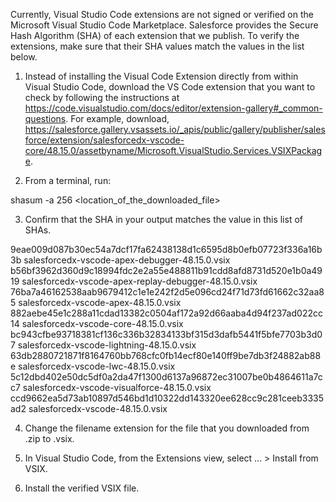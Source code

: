 Currently, Visual Studio Code extensions are not signed or verified on the
Microsoft Visual Studio Code Marketplace. Salesforce provides the Secure Hash
Algorithm (SHA) of each extension that we publish. To verify the extensions,
make sure that their SHA values match the values in the list below.

1. Instead of installing the Visual Code Extension directly from within Visual
   Studio Code, download the VS Code extension that you want to check by
   following the instructions at
   https://code.visualstudio.com/docs/editor/extension-gallery#_common-questions.
   For example, download,
   https://salesforce.gallery.vsassets.io/_apis/public/gallery/publisher/salesforce/extension/salesforcedx-vscode-core/48.15.0/assetbyname/Microsoft.VisualStudio.Services.VSIXPackage.

2. From a terminal, run:

shasum -a 256 <location_of_the_downloaded_file>

3. Confirm that the SHA in your output matches the value in this list of SHAs.

9eae009d087b30ec54a7dcf17fa62438138d1c6595d8b0efb07723f336a16b3b  salesforcedx-vscode-apex-debugger-48.15.0.vsix
b56bf3962d360d9c18994fdc2e2a55e488811b91cdd8afd8731d520e1b0a4919  salesforcedx-vscode-apex-replay-debugger-48.15.0.vsix
76ba7a46162538aab9679412c1e1e242f2d5e096cd24f71d73fd61662c32aa85  salesforcedx-vscode-apex-48.15.0.vsix
882aebe45e1c288a11cdad13382c0504af172a92d66aaba4d94f237ad022cc14  salesforcedx-vscode-core-48.15.0.vsix
bc943cfbe93718381cf136c336b32834133bf315d3dafb5441f5bfe7703b3d07  salesforcedx-vscode-lightning-48.15.0.vsix
63db2880721871f8164760bb768cfc0fb14ecf80e140ff9be7db3f24882ab88e  salesforcedx-vscode-lwc-48.15.0.vsix
5c12dbd402e50dc5df0a2da47f1300d6137a96872ec31007be0b4864611a7cc7  salesforcedx-vscode-visualforce-48.15.0.vsix
ccd9662ea5d73ab10897d546bd1d10322dd143320ee628cc9c281ceeb3335ad2  salesforcedx-vscode-48.15.0.vsix


4. Change the filename extension for the file that you downloaded from .zip to
.vsix.

5. In Visual Studio Code, from the Extensions view, select ... > Install from
VSIX.

6. Install the verified VSIX file.
